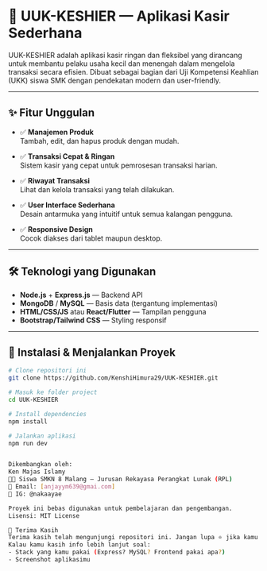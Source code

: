 # 💼 UUK-KESHIER — Aplikasi Kasir Sederhana

UUK-KESHIER adalah aplikasi kasir ringan dan fleksibel yang dirancang untuk membantu pelaku usaha kecil dan menengah dalam mengelola transaksi secara efisien. Dibuat sebagai bagian dari Uji Kompetensi Keahlian (UKK) siswa SMK dengan pendekatan modern dan user-friendly.

---

## ✨ Fitur Unggulan

- ✅ **Manajemen Produk**  
  Tambah, edit, dan hapus produk dengan mudah.

- ✅ **Transaksi Cepat & Ringan**  
  Sistem kasir yang cepat untuk pemrosesan transaksi harian.

- ✅ **Riwayat Transaksi**  
  Lihat dan kelola transaksi yang telah dilakukan.

- ✅ **User Interface Sederhana**  
  Desain antarmuka yang intuitif untuk semua kalangan pengguna.

- ✅ **Responsive Design**  
  Cocok diakses dari tablet maupun desktop.

---

## 🛠️ Teknologi yang Digunakan

- **Node.js** + **Express.js** — Backend API
- **MongoDB** / **MySQL** — Basis data (tergantung implementasi)
- **HTML/CSS/JS** atau **React/Flutter** — Tampilan pengguna
- **Bootstrap/Tailwind CSS** — Styling responsif

---

## 🚀 Instalasi & Menjalankan Proyek

```bash
# Clone repositori ini
git clone https://github.com/KenshiHimura29/UUK-KESHIER.git

# Masuk ke folder project
cd UUK-KESHIER

# Install dependencies
npm install

# Jalankan aplikasi
npm run dev


Dikembangkan oleh:
Ken Majas Islamy
🧑‍🎓 Siswa SMKN 8 Malang – Jurusan Rekayasa Perangkat Lunak (RPL)
📧 Email: [anjayym639@gmai.com]
📱 IG: @nakaayae

Proyek ini bebas digunakan untuk pembelajaran dan pengembangan.
Lisensi: MIT License

🙏 Terima Kasih
Terima kasih telah mengunjungi repositori ini. Jangan lupa ⭐ jika kamu suka proyek ini!
Kalau kamu kasih info lebih lanjut soal:
- Stack yang kamu pakai (Express? MySQL? Frontend pakai apa?)
- Screenshot aplikasimu
